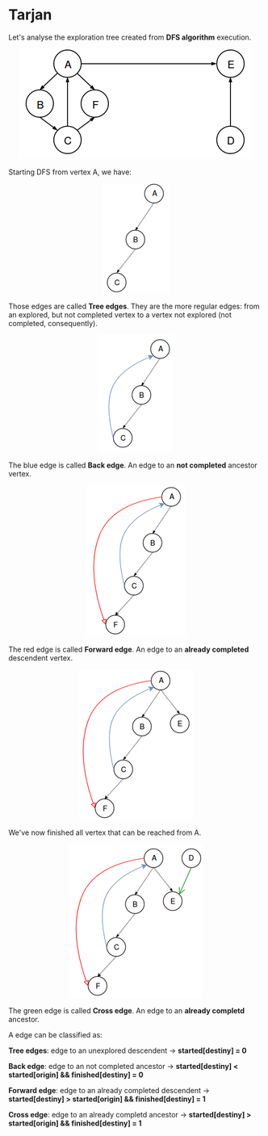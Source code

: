 # Tarjan

Let's analyse the exploration tree created from **DFS algorithm** execution.

<p align="center">
<img src=assets/graph.png>
</p>

Starting DFS from vertex A, we have:


<p align="center">
<img src=assets/Tarjan1.png>
</p>

Those edges are called **Tree edges**. They are the more regular edges: from an explored, but not completed vertex to a vertex not explored (not completed, consequently).

<p align="center">
<img src=assets/Tarjan2.png>
</p>

The blue edge is called **Back edge**. An edge to an **not completed** ancestor vertex.
<p align="center">
<img src=assets/Tarjan3.png>
</p>

The red edge is called **Forward edge**. An edge to an **already completed**  descendent vertex.
<p align="center">
<img src=assets/Tarjan4.png>
</p>

We've now finished all vertex that can be reached from A.

<p align="center">
<img src=assets/Tarjan5.png>
</p>

The green edge is called **Cross edge**. An edge to an **already completd** ancestor.



A edge can be classified as:

**Tree edges**: edge to an unexplored descendent          &rightarrow; **started[destiny] = 0**

**Back edge**: edge to an not completed ancestor          &rightarrow; **started[destiny] < started[origin] && finished[destiny] = 0**

**Forward edge**: edge to an already completed descendent  &rightarrow; **started[destiny] > started[origin] && finished[destiny] = 1**

**Cross edge**: edge to an already completd ancestor      &rightarrow; **started[destiny] > started[origin] && finished[destiny] = 1**

